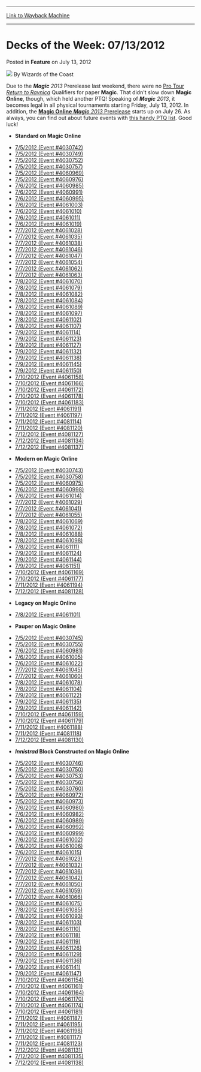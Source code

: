 
---
[Link to Wayback Machine](https://web.archive.org/web/20220124143100/https://magic.wizards.com/en/articles/archive/feature/decks-week-07132012-2012-07-13)

[_metadata_:wayback_url]:- "https://magic.wizards.com/en/articles/archive/feature/decks-week-07132012-2012-07-13"
[_metadata_:wayback_raw_url]:- "https://web.archive.org/web/20220124143100id_/https://magic.wizards.com/en/articles/archive/feature/decks-week-07132012-2012-07-13"
[_metadata_:wayback_capture_timestamp]:- "2022-01-24 14:31:00+00:00"
[_metadata_:description]:- "Due to the Magic 2013 Prerelease last weekend, there were no Pro Tour Return to Ravnica Qualifiers for paper Magic. That didn't slow down Magic Online, though, which held another PTQ! Speaking of Magic 2013, it becomes legal in all physical tournaments starting Friday, July 13, 2012. In addition, the Magic Online Magic 2013 Prerelease starts up on July 26. As always, you can"
[_metadata_:generator]:- "Drupal 7 (http://drupal.org)"
[_metadata_:publish_date]:- "2012-07-13"
---


Decks of the Week: 07/13/2012
=============================



 Posted in **Feature**
 on July 13, 2012 






![](https://media.magic.wizards.com/styles/auth_small/public/images/person/wizards_author.jpg)
By Wizards of the Coast











Due to the ***Magic** 2013* Prerelease last weekend, there were no [Pro Tour *Return to Ravnica*](http://www.wizards.com/Magic/TCG/Events.aspx?x=mtgcom/protour/seattle12-qualifiers) Qualifiers for paper **Magic**. That didn't slow down **Magic Online**, though, which held another PTQ! Speaking of ***Magic** 2013*, it becomes legal in all physical tournaments starting Friday, July 13, 2012. In addition, the [**Magic Online**
***Magic** 2013* Prerelease](http://www.wizards.com/Magic/Magazine/Article.aspx?x=mtg/daily/other/07102012d) starts up on July 26. As always, you can find out about future events with [this handy PTQ list](http://www.wizards.com/Magic/TCG/Events.aspx?x=mtg/event/protour/qualifierlist&tablesort=1). Good luck! 


* **Standard on Magic Online**
+ [7/5/2012 (Event #4030742)](http://archive.wizards.com/Magic/Digital/MagicOnlineTourn.aspx?x=mtg/digital/magiconline/tourn/4030742)
+ [7/5/2012 (Event #4030749)](http://archive.wizards.com/Magic/Digital/MagicOnlineTourn.aspx?x=mtg/digital/magiconline/tourn/4030749)
+ [7/5/2012 (Event #4030752)](http://archive.wizards.com/Magic/Digital/MagicOnlineTourn.aspx?x=mtg/digital/magiconline/tourn/4030752)
+ [7/5/2012 (Event #4030757)](http://archive.wizards.com/Magic/Digital/MagicOnlineTourn.aspx?x=mtg/digital/magiconline/tourn/4030757)
+ [7/5/2012 (Event #4060969)](http://archive.wizards.com/Magic/Digital/MagicOnlineTourn.aspx?x=mtg/digital/magiconline/tourn/4060969)
+ [7/5/2012 (Event #4060976)](http://archive.wizards.com/Magic/Digital/MagicOnlineTourn.aspx?x=mtg/digital/magiconline/tourn/4060976)
+ [7/6/2012 (Event #4060985)](http://archive.wizards.com/Magic/Digital/MagicOnlineTourn.aspx?x=mtg/digital/magiconline/tourn/4060985)
+ [7/6/2012 (Event #4060991)](http://archive.wizards.com/Magic/Digital/MagicOnlineTourn.aspx?x=mtg/digital/magiconline/tourn/4060991)
+ [7/6/2012 (Event #4060995)](http://archive.wizards.com/Magic/Digital/MagicOnlineTourn.aspx?x=mtg/digital/magiconline/tourn/4060995)
+ [7/6/2012 (Event #4061003)](http://archive.wizards.com/Magic/Digital/MagicOnlineTourn.aspx?x=mtg/digital/magiconline/tourn/4061003)
+ [7/6/2012 (Event #4061010)](http://archive.wizards.com/Magic/Digital/MagicOnlineTourn.aspx?x=mtg/digital/magiconline/tourn/4061010)
+ [7/6/2012 (Event #4061011)](http://archive.wizards.com/Magic/Digital/MagicOnlineTourn.aspx?x=mtg/digital/magiconline/tourn/4061011)
+ [7/6/2012 (Event #4061019)](http://archive.wizards.com/Magic/Digital/MagicOnlineTourn.aspx?x=mtg/digital/magiconline/tourn/4061019)
+ [7/7/2012 (Event #4061028)](http://archive.wizards.com/Magic/Digital/MagicOnlineTourn.aspx?x=mtg/digital/magiconline/tourn/4061028)
+ [7/7/2012 (Event #4061035)](http://archive.wizards.com/Magic/Digital/MagicOnlineTourn.aspx?x=mtg/digital/magiconline/tourn/4061035)
+ [7/7/2012 (Event #4061038)](http://archive.wizards.com/Magic/Digital/MagicOnlineTourn.aspx?x=mtg/digital/magiconline/tourn/4061038)
+ [7/7/2012 (Event #4061046)](http://archive.wizards.com/Magic/Digital/MagicOnlineTourn.aspx?x=mtg/digital/magiconline/tourn/4061046)
+ [7/7/2012 (Event #4061047)](http://archive.wizards.com/Magic/Digital/MagicOnlineTourn.aspx?x=mtg/digital/magiconline/tourn/4061047)
+ [7/7/2012 (Event #4061054)](http://archive.wizards.com/Magic/Digital/MagicOnlineTourn.aspx?x=mtg/digital/magiconline/tourn/4061054)
+ [7/7/2012 (Event #4061062)](http://archive.wizards.com/Magic/Digital/MagicOnlineTourn.aspx?x=mtg/digital/magiconline/tourn/4061062)
+ [7/7/2012 (Event #4061063)](http://archive.wizards.com/Magic/Digital/MagicOnlineTourn.aspx?x=mtg/digital/magiconline/tourn/4061063)
+ [7/8/2012 (Event #4061070)](http://archive.wizards.com/Magic/Digital/MagicOnlineTourn.aspx?x=mtg/digital/magiconline/tourn/4061070)
+ [7/8/2012 (Event #4061079)](http://archive.wizards.com/Magic/Digital/MagicOnlineTourn.aspx?x=mtg/digital/magiconline/tourn/4061079)
+ [7/8/2012 (Event #4061082)](http://archive.wizards.com/Magic/Digital/MagicOnlineTourn.aspx?x=mtg/digital/magiconline/tourn/4061082)
+ [7/8/2012 (Event #4061084)](http://archive.wizards.com/Magic/Digital/MagicOnlineTourn.aspx?x=mtg/digital/magiconline/tourn/4061084)
+ [7/8/2012 (Event #4061089)](http://archive.wizards.com/Magic/Digital/MagicOnlineTourn.aspx?x=mtg/digital/magiconline/tourn/4061089)
+ [7/8/2012 (Event #4061097)](http://archive.wizards.com/Magic/Digital/MagicOnlineTourn.aspx?x=mtg/digital/magiconline/tourn/4061097)
+ [7/8/2012 (Event #4061102)](http://archive.wizards.com/Magic/Digital/MagicOnlineTourn.aspx?x=mtg/digital/magiconline/tourn/4061102)
+ [7/8/2012 (Event #4061107)](http://archive.wizards.com/Magic/Digital/MagicOnlineTourn.aspx?x=mtg/digital/magiconline/tourn/4061107)
+ [7/9/2012 (Event #4061114)](http://archive.wizards.com/Magic/Digital/MagicOnlineTourn.aspx?x=mtg/digital/magiconline/tourn/4061114)
+ [7/9/2012 (Event #4061123)](http://archive.wizards.com/Magic/Digital/MagicOnlineTourn.aspx?x=mtg/digital/magiconline/tourn/4061123)
+ [7/9/2012 (Event #4061127)](http://archive.wizards.com/Magic/Digital/MagicOnlineTourn.aspx?x=mtg/digital/magiconline/tourn/4061127)
+ [7/9/2012 (Event #4061132)](http://archive.wizards.com/Magic/Digital/MagicOnlineTourn.aspx?x=mtg/digital/magiconline/tourn/4061132)
+ [7/9/2012 (Event #4061138)](http://archive.wizards.com/Magic/Digital/MagicOnlineTourn.aspx?x=mtg/digital/magiconline/tourn/4061138)
+ [7/9/2012 (Event #4061145)](http://archive.wizards.com/Magic/Digital/MagicOnlineTourn.aspx?x=mtg/digital/magiconline/tourn/4061145)
+ [7/9/2012 (Event #4061150)](http://archive.wizards.com/Magic/Digital/MagicOnlineTourn.aspx?x=mtg/digital/magiconline/tourn/4061150)
+ [7/10/2012 (Event #4061158)](http://archive.wizards.com/Magic/Digital/MagicOnlineTourn.aspx?x=mtg/digital/magiconline/tourn/4061158)
+ [7/10/2012 (Event #4061166)](http://archive.wizards.com/Magic/Digital/MagicOnlineTourn.aspx?x=mtg/digital/magiconline/tourn/4061166)
+ [7/10/2012 (Event #4061172)](http://archive.wizards.com/Magic/Digital/MagicOnlineTourn.aspx?x=mtg/digital/magiconline/tourn/4061172)
+ [7/10/2012 (Event #4061178)](http://archive.wizards.com/Magic/Digital/MagicOnlineTourn.aspx?x=mtg/digital/magiconline/tourn/4061178)
+ [7/10/2012 (Event #4061183)](http://archive.wizards.com/Magic/Digital/MagicOnlineTourn.aspx?x=mtg/digital/magiconline/tourn/4061183)
+ [7/11/2012 (Event #4061191)](http://archive.wizards.com/Magic/Digital/MagicOnlineTourn.aspx?x=mtg/digital/magiconline/tourn/4061191)
+ [7/11/2012 (Event #4061197)](http://archive.wizards.com/Magic/Digital/MagicOnlineTourn.aspx?x=mtg/digital/magiconline/tourn/4061197)
+ [7/11/2012 (Event #4081114)](http://archive.wizards.com/Magic/Digital/MagicOnlineTourn.aspx?x=mtg/digital/magiconline/tourn/4081114)
+ [7/11/2012 (Event #4081120)](http://archive.wizards.com/Magic/Digital/MagicOnlineTourn.aspx?x=mtg/digital/magiconline/tourn/4081120)
+ [7/12/2012 (Event #4081127)](http://archive.wizards.com/Magic/Digital/MagicOnlineTourn.aspx?x=mtg/digital/magiconline/tourn/4081127)
+ [7/12/2012 (Event #4081134)](http://archive.wizards.com/Magic/Digital/MagicOnlineTourn.aspx?x=mtg/digital/magiconline/tourn/4081134)
+ [7/12/2012 (Event #4081137)](http://archive.wizards.com/Magic/Digital/MagicOnlineTourn.aspx?x=mtg/digital/magiconline/tourn/4081137)
* **Modern on Magic Online**
+ [7/5/2012 (Event #4030743)](http://archive.wizards.com/Magic/Digital/MagicOnlineTourn.aspx?x=mtg/digital/magiconline/tourn/4030743)
+ [7/5/2012 (Event #4030758)](http://archive.wizards.com/Magic/Digital/MagicOnlineTourn.aspx?x=mtg/digital/magiconline/tourn/4030758)
+ [7/5/2012 (Event #4060975)](http://archive.wizards.com/Magic/Digital/MagicOnlineTourn.aspx?x=mtg/digital/magiconline/tourn/4060975)
+ [7/6/2012 (Event #4060998)](http://archive.wizards.com/Magic/Digital/MagicOnlineTourn.aspx?x=mtg/digital/magiconline/tourn/4060998)
+ [7/6/2012 (Event #4061014)](http://archive.wizards.com/Magic/Digital/MagicOnlineTourn.aspx?x=mtg/digital/magiconline/tourn/4061014)
+ [7/7/2012 (Event #4061029)](http://archive.wizards.com/Magic/Digital/MagicOnlineTourn.aspx?x=mtg/digital/magiconline/tourn/4061029)
+ [7/7/2012 (Event #4061041)](http://archive.wizards.com/Magic/Digital/MagicOnlineTourn.aspx?x=mtg/digital/magiconline/tourn/4061041)
+ [7/7/2012 (Event #4061055)](http://archive.wizards.com/Magic/Digital/MagicOnlineTourn.aspx?x=mtg/digital/magiconline/tourn/4061055)
+ [7/8/2012 (Event #4061069)](http://archive.wizards.com/Magic/Digital/MagicOnlineTourn.aspx?x=mtg/digital/magiconline/tourn/4061069)
+ [7/8/2012 (Event #4061072)](http://archive.wizards.com/Magic/Digital/MagicOnlineTourn.aspx?x=mtg/digital/magiconline/tourn/4061072)
+ [7/8/2012 (Event #4061088)](http://archive.wizards.com/Magic/Digital/MagicOnlineTourn.aspx?x=mtg/digital/magiconline/tourn/4061088)
+ [7/8/2012 (Event #4061098)](http://archive.wizards.com/Magic/Digital/MagicOnlineTourn.aspx?x=mtg/digital/magiconline/tourn/4061098)
+ [7/8/2012 (Event #4061111)](http://archive.wizards.com/Magic/Digital/MagicOnlineTourn.aspx?x=mtg/digital/magiconline/tourn/4061111)
+ [7/9/2012 (Event #4061124)](http://archive.wizards.com/Magic/Digital/MagicOnlineTourn.aspx?x=mtg/digital/magiconline/tourn/4061124)
+ [7/9/2012 (Event #4061144)](http://archive.wizards.com/Magic/Digital/MagicOnlineTourn.aspx?x=mtg/digital/magiconline/tourn/4061144)
+ [7/9/2012 (Event #4061151)](http://archive.wizards.com/Magic/Digital/MagicOnlineTourn.aspx?x=mtg/digital/magiconline/tourn/4061151)
+ [7/10/2012 (Event #4061169)](http://archive.wizards.com/Magic/Digital/MagicOnlineTourn.aspx?x=mtg/digital/magiconline/tourn/4061169)
+ [7/10/2012 (Event #4061177)](http://archive.wizards.com/Magic/Digital/MagicOnlineTourn.aspx?x=mtg/digital/magiconline/tourn/4061177)
+ [7/11/2012 (Event #4061194)](http://archive.wizards.com/Magic/Digital/MagicOnlineTourn.aspx?x=mtg/digital/magiconline/tourn/4061194)
+ [7/12/2012 (Event #4081128)](http://archive.wizards.com/Magic/Digital/MagicOnlineTourn.aspx?x=mtg/digital/magiconline/tourn/4081128)
* **Legacy on Magic Online**
+ [7/8/2012 (Event #4061101)](http://archive.wizards.com/Magic/Digital/MagicOnlineTourn.aspx?x=mtg/digital/magiconline/tourn/4061101)
* **Pauper on Magic Online**
+ [7/5/2012 (Event #4030745)](http://archive.wizards.com/Magic/Digital/MagicOnlineTourn.aspx?x=mtg/digital/magiconline/tourn/4030745)
+ [7/5/2012 (Event #4030755)](http://archive.wizards.com/Magic/Digital/MagicOnlineTourn.aspx?x=mtg/digital/magiconline/tourn/4030755)
+ [7/6/2012 (Event #4060981)](http://archive.wizards.com/Magic/Digital/MagicOnlineTourn.aspx?x=mtg/digital/magiconline/tourn/4060981)
+ [7/6/2012 (Event #4061005)](http://archive.wizards.com/Magic/Digital/MagicOnlineTourn.aspx?x=mtg/digital/magiconline/tourn/4061005)
+ [7/6/2012 (Event #4061022)](http://archive.wizards.com/Magic/Digital/MagicOnlineTourn.aspx?x=mtg/digital/magiconline/tourn/4061022)
+ [7/7/2012 (Event #4061045)](http://archive.wizards.com/Magic/Digital/MagicOnlineTourn.aspx?x=mtg/digital/magiconline/tourn/4061045)
+ [7/7/2012 (Event #4061060)](http://archive.wizards.com/Magic/Digital/MagicOnlineTourn.aspx?x=mtg/digital/magiconline/tourn/4061060)
+ [7/8/2012 (Event #4061078)](http://archive.wizards.com/Magic/Digital/MagicOnlineTourn.aspx?x=mtg/digital/magiconline/tourn/4061078)
+ [7/8/2012 (Event #4061104)](http://archive.wizards.com/Magic/Digital/MagicOnlineTourn.aspx?x=mtg/digital/magiconline/tourn/4061104)
+ [7/9/2012 (Event #4061122)](http://archive.wizards.com/Magic/Digital/MagicOnlineTourn.aspx?x=mtg/digital/magiconline/tourn/4061122)
+ [7/9/2012 (Event #4061135)](http://archive.wizards.com/Magic/Digital/MagicOnlineTourn.aspx?x=mtg/digital/magiconline/tourn/4061135)
+ [7/9/2012 (Event #4061142)](http://archive.wizards.com/Magic/Digital/MagicOnlineTourn.aspx?x=mtg/digital/magiconline/tourn/4061142)
+ [7/10/2012 (Event #4061159)](http://archive.wizards.com/Magic/Digital/MagicOnlineTourn.aspx?x=mtg/digital/magiconline/tourn/4061159)
+ [7/10/2012 (Event #4061179)](http://archive.wizards.com/Magic/Digital/MagicOnlineTourn.aspx?x=mtg/digital/magiconline/tourn/4061179)
+ [7/11/2012 (Event #4061188)](http://archive.wizards.com/Magic/Digital/MagicOnlineTourn.aspx?x=mtg/digital/magiconline/tourn/4061188)
+ [7/11/2012 (Event #4081118)](http://archive.wizards.com/Magic/Digital/MagicOnlineTourn.aspx?x=mtg/digital/magiconline/tourn/4081118)
+ [7/12/2012 (Event #4081130)](http://archive.wizards.com/Magic/Digital/MagicOnlineTourn.aspx?x=mtg/digital/magiconline/tourn/4081130)
* ***Innistrad* Block Constructed on Magic Online**
+ [7/5/2012 (Event #4030746)](http://archive.wizards.com/Magic/Digital/MagicOnlineTourn.aspx?x=mtg/digital/magiconline/tourn/4030746)
+ [7/5/2012 (Event #4030750)](http://archive.wizards.com/Magic/Digital/MagicOnlineTourn.aspx?x=mtg/digital/magiconline/tourn/4030750)
+ [7/5/2012 (Event #4030753)](http://archive.wizards.com/Magic/Digital/MagicOnlineTourn.aspx?x=mtg/digital/magiconline/tourn/4030753)
+ [7/5/2012 (Event #4030756)](http://archive.wizards.com/Magic/Digital/MagicOnlineTourn.aspx?x=mtg/digital/magiconline/tourn/4030756)
+ [7/5/2012 (Event #4030760)](http://archive.wizards.com/Magic/Digital/MagicOnlineTourn.aspx?x=mtg/digital/magiconline/tourn/4030760)
+ [7/5/2012 (Event #4060972)](http://archive.wizards.com/Magic/Digital/MagicOnlineTourn.aspx?x=mtg/digital/magiconline/tourn/4060972)
+ [7/5/2012 (Event #4060973)](http://archive.wizards.com/Magic/Digital/MagicOnlineTourn.aspx?x=mtg/digital/magiconline/tourn/4060973)
+ [7/6/2012 (Event #4060980)](http://archive.wizards.com/Magic/Digital/MagicOnlineTourn.aspx?x=mtg/digital/magiconline/tourn/4060980)
+ [7/6/2012 (Event #4060982)](http://archive.wizards.com/Magic/Digital/MagicOnlineTourn.aspx?x=mtg/digital/magiconline/tourn/4060982)
+ [7/6/2012 (Event #4060989)](http://archive.wizards.com/Magic/Digital/MagicOnlineTourn.aspx?x=mtg/digital/magiconline/tourn/4060989)
+ [7/6/2012 (Event #4060992)](http://archive.wizards.com/Magic/Digital/MagicOnlineTourn.aspx?x=mtg/digital/magiconline/tourn/4060992)
+ [7/6/2012 (Event #4060999)](http://archive.wizards.com/Magic/Digital/MagicOnlineTourn.aspx?x=mtg/digital/magiconline/tourn/4060999)
+ [7/6/2012 (Event #4061002)](http://archive.wizards.com/Magic/Digital/MagicOnlineTourn.aspx?x=mtg/digital/magiconline/tourn/4061002)
+ [7/6/2012 (Event #4061006)](http://archive.wizards.com/Magic/Digital/MagicOnlineTourn.aspx?x=mtg/digital/magiconline/tourn/4061006)
+ [7/6/2012 (Event #4061015)](http://archive.wizards.com/Magic/Digital/MagicOnlineTourn.aspx?x=mtg/digital/magiconline/tourn/4061015)
+ [7/7/2012 (Event #4061023)](http://archive.wizards.com/Magic/Digital/MagicOnlineTourn.aspx?x=mtg/digital/magiconline/tourn/4061023)
+ [7/7/2012 (Event #4061032)](http://archive.wizards.com/Magic/Digital/MagicOnlineTourn.aspx?x=mtg/digital/magiconline/tourn/4061032)
+ [7/7/2012 (Event #4061036)](http://archive.wizards.com/Magic/Digital/MagicOnlineTourn.aspx?x=mtg/digital/magiconline/tourn/4061036)
+ [7/7/2012 (Event #4061042)](http://archive.wizards.com/Magic/Digital/MagicOnlineTourn.aspx?x=mtg/digital/magiconline/tourn/4061042)
+ [7/7/2012 (Event #4061050)](http://archive.wizards.com/Magic/Digital/MagicOnlineTourn.aspx?x=mtg/digital/magiconline/tourn/4061050)
+ [7/7/2012 (Event #4061059)](http://archive.wizards.com/Magic/Digital/MagicOnlineTourn.aspx?x=mtg/digital/magiconline/tourn/4061059)
+ [7/7/2012 (Event #4061066)](http://archive.wizards.com/Magic/Digital/MagicOnlineTourn.aspx?x=mtg/digital/magiconline/tourn/4061066)
+ [7/8/2012 (Event #4061075)](http://archive.wizards.com/Magic/Digital/MagicOnlineTourn.aspx?x=mtg/digital/magiconline/tourn/4061075)
+ [7/8/2012 (Event #4061085)](http://archive.wizards.com/Magic/Digital/MagicOnlineTourn.aspx?x=mtg/digital/magiconline/tourn/4061085)
+ [7/8/2012 (Event #4061093)](http://archive.wizards.com/Magic/Digital/MagicOnlineTourn.aspx?x=mtg/digital/magiconline/tourn/4061093)
+ [7/8/2012 (Event #4061103)](http://archive.wizards.com/Magic/Digital/MagicOnlineTourn.aspx?x=mtg/digital/magiconline/tourn/4061103)
+ [7/8/2012 (Event #4061110)](http://archive.wizards.com/Magic/Digital/MagicOnlineTourn.aspx?x=mtg/digital/magiconline/tourn/4061110)
+ [7/9/2012 (Event #4061118)](http://archive.wizards.com/Magic/Digital/MagicOnlineTourn.aspx?x=mtg/digital/magiconline/tourn/4061118)
+ [7/9/2012 (Event #4061119)](http://archive.wizards.com/Magic/Digital/MagicOnlineTourn.aspx?x=mtg/digital/magiconline/tourn/4061119)
+ [7/9/2012 (Event #4061126)](http://archive.wizards.com/Magic/Digital/MagicOnlineTourn.aspx?x=mtg/digital/magiconline/tourn/4061126)
+ [7/9/2012 (Event #4061129)](http://archive.wizards.com/Magic/Digital/MagicOnlineTourn.aspx?x=mtg/digital/magiconline/tourn/4061129)
+ [7/9/2012 (Event #4061136)](http://archive.wizards.com/Magic/Digital/MagicOnlineTourn.aspx?x=mtg/digital/magiconline/tourn/4061136)
+ [7/9/2012 (Event #4061141)](http://archive.wizards.com/Magic/Digital/MagicOnlineTourn.aspx?x=mtg/digital/magiconline/tourn/4061141)
+ [7/9/2012 (Event #4061147)](http://archive.wizards.com/Magic/Digital/MagicOnlineTourn.aspx?x=mtg/digital/magiconline/tourn/4061147)
+ [7/10/2012 (Event #4061154)](http://archive.wizards.com/Magic/Digital/MagicOnlineTourn.aspx?x=mtg/digital/magiconline/tourn/4061154)
+ [7/10/2012 (Event #4061161)](http://archive.wizards.com/Magic/Digital/MagicOnlineTourn.aspx?x=mtg/digital/magiconline/tourn/4061161)
+ [7/10/2012 (Event #4061164)](http://archive.wizards.com/Magic/Digital/MagicOnlineTourn.aspx?x=mtg/digital/magiconline/tourn/4061164)
+ [7/10/2012 (Event #4061170)](http://archive.wizards.com/Magic/Digital/MagicOnlineTourn.aspx?x=mtg/digital/magiconline/tourn/4061170)
+ [7/10/2012 (Event #4061174)](http://archive.wizards.com/Magic/Digital/MagicOnlineTourn.aspx?x=mtg/digital/magiconline/tourn/4061174)
+ [7/10/2012 (Event #4061181)](http://archive.wizards.com/Magic/Digital/MagicOnlineTourn.aspx?x=mtg/digital/magiconline/tourn/4061181)
+ [7/11/2012 (Event #4061187)](http://archive.wizards.com/Magic/Digital/MagicOnlineTourn.aspx?x=mtg/digital/magiconline/tourn/4061187)
+ [7/11/2012 (Event #4061195)](http://archive.wizards.com/Magic/Digital/MagicOnlineTourn.aspx?x=mtg/digital/magiconline/tourn/4061195)
+ [7/11/2012 (Event #4061198)](http://archive.wizards.com/Magic/Digital/MagicOnlineTourn.aspx?x=mtg/digital/magiconline/tourn/4061198)
+ [7/11/2012 (Event #4081117)](http://archive.wizards.com/Magic/Digital/MagicOnlineTourn.aspx?x=mtg/digital/magiconline/tourn/4081117)
+ [7/11/2012 (Event #4081123)](http://archive.wizards.com/Magic/Digital/MagicOnlineTourn.aspx?x=mtg/digital/magiconline/tourn/4081123)
+ [7/12/2012 (Event #4081131)](http://archive.wizards.com/Magic/Digital/MagicOnlineTourn.aspx?x=mtg/digital/magiconline/tourn/4081131)
+ [7/12/2012 (Event #4081135)](http://archive.wizards.com/Magic/Digital/MagicOnlineTourn.aspx?x=mtg/digital/magiconline/tourn/4081135)
+ [7/12/2012 (Event #4081138)](http://archive.wizards.com/Magic/Digital/MagicOnlineTourn.aspx?x=mtg/digital/magiconline/tourn/4081138)






